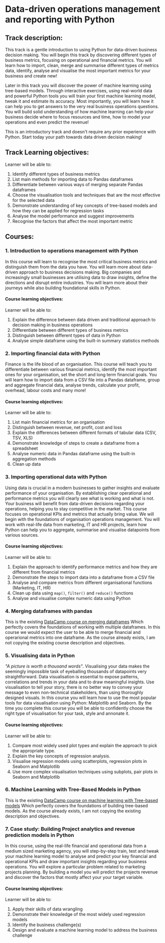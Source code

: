 # Data-driven operations management and reporting with Python

## Track description:

This track is a gentle introduction to using Python for data-driven business decision making. You will begin this track by discovering different types of business metrics, focusing on operational and financial metrics. You will learn how to import, clean, merge and summarise different types of metrics data, identify, analyse and visualise the most important metrics for your business and create new!

Later in this track you will discover the power of machine learning using tree-based models. Through interactive exercises, using real-world data and powerful Python tools you will train your first machine learning model, tweak it and estimate its accuracy. Most importantly, you will learn how it can help you to get answers to the very real business operations questions. You will build solid understanding of how machine learning can help your business decide where to focus resources and time, how to model your operations and even predict the revenue! 

This is an introductory track and doesn't require any prior experience with Python. Start today your path towards data driven decision making!


## Track Learning objectives:

Learner will be able to:
1. Identify different types of business metrics
2. List main methods for importing data to Pandas dataframes
3. Differentiate between various ways of merging separate Pandas dataframes
4. Choose the visualisation tools and techniques that are the most effective for the selected data
5. Demonstrate understanding of key concepts of tree-based models and how they can be applied for regression tasks
6. Analyse the model performance and suggest improvements
7. Recognise the factors that affect the most important metric 


## Courses:

### 1. Introduction to operations management with Python

In this course will learn to recognise the most critical business metrics and distinguish them from the data you have. You will learn more about data-driven approach to business decisions making. Big companies and increasingly small businesses are utilising data to draw insights, define the directions and disrupt entire industries. You will learn more about their journeys while also building foundational skills in Python.

#### Course learning objectives:
Learner will be able to:
  1. Explain the difference between data driven and traditional approach to decision making in business operations
  2. Differentiate between different types of business metrics
  3. Distinguish between different types of data in Python
  4. Analyse simple dataframe using the built-in summary statistics methods

### 2.  Importing financial data with Python

Finance is the life blood of an organisation. This course will teach you to differentiate between various financial metrics, identify the most important ones for your organisation, set the short and long term financial goals. You will learn how to import data from a CSV file into a Pandas dataframe, group and aggregate financial data, analyse trends, calculate your profit, overhead, labour costs and many more!

#### Course learning objectives:
Learner will be able to:
  1. List main financial metrics for an organisation
  2. Distinguish between revenue, net profit, cost and loss
  3. Explain the differences between different formats of tabular data (CSV, TSV, XLS)
  4. Demonstrate knowledge of steps to create a dataframe from a spreadsheet
  5. Analyse numeric data in Pandas dataframe using the built-in aggregation methods
  6. Clean up data
### 3. Importing operational data with Python

Using data is crucial in a modern businesses to gather insights and evaluate performance of your organisation. By establishing clear operational and performance metrics you will clearly see what is working and what is not. Your business will benefit from data-driven decisions regarding your operations, helping you to stay competitive in the market. This course focuses on operational KPIs and metrics that actually bring value. We will begin with the foundations of organisation operations management. You will work with real-life data from marketing, IT and HR projects, learn how Python can help you to aggregate, summarise and visualise datapoints from various sources.  

#### Course learning objectives:
Learner will be able to: 
  1. Explain the approach to identify performance metrics and how they are different from financial metrics
  2. Demonstrate the steps to import data into a dataframe from a CSV file
  3. Analyse and compare metrics from different organisational functions (Marketing, IT, HR)
  4. Clean up data using `map()`, `filter()` and `reduce()` functions
  5. Analyse and visualise complex numeric data using Python

### 4. Merging dataframes with pandas 

This is the existing [DataCamp course on merging dataframes](https://learn.datacamp.com/courses/merging-dataframes-with-pandas) Which perfectly covers the foundations of working with multiple dataframes. In this course we would expect the user to be able to merge financial and operarional metrics into one dataframe. As the course already exists, I am not copying the existing course description and objectives.

### 5. Visualising data in Python

_"A picture is worth a thousand words"_. Visualising your data makes the seemingly impossible task of eyeballing thousands of datapoints very straightforward. Data visualisation is essential to expose patterns, correlations and trends in your data and to draw meaningful insights. Use visualisation to tell your story, there is no better way to convey your message to even non-technical stakeholders, than using thoroughly designed visuals. In this course you will learn how to use the most popular tools for data visualisation using Python: Matplotlib and Seaborn. By the time you complete this course you will be able to confidently choose the right type of visualisation for your task, style and annonate it. 

#### Course learning objectives:
Learner will be able to:
  1. Compare most widely used plot types and explain the approach to pick the appropriate type.
  2. Explain the key concepts of regression analysis.
  3. Visualise regression models using scatterplots, regression plots in Seaborn and Matplotlib
  4. Use more complex visualisation techniques using subplots, pair plots in Seaborn and Matplotlib


### 6. Machine Learning with Tree-Based Models in Python
This is the existing [DataCamp course on machine learning with Tree-based models](https://learn.datacamp.com/courses/machine-learning-with-tree-based-models-in-python) Which perfectly covers the foundations of building tree-based models. As the course already exists, I am not copying the existing description and objectives.

### 7. Case study: Building Project analytics and revenue prediction models in Python

In this course, using the real-life financial and operational data from a medium sized marketing agency, you will step-by-step train, test and tweak your machine learning model to analyse and predict your key financial and operational KPIs and draw important insights regarding your business operations. You will explore a particular problem related to marketing projects planning. By building a model you will predict the projects revenue and discover the factors that mostly affect your your target variable.

#### Course learning objectives:
Learner will be able to:
  1. Apply their skills of data wrangling 
  2. Demonstrate their knowledge of the most widely used regression models
  3. Identify the business challenge(s)
  4. Design and evaluate a machine learning model to address the business challenge
